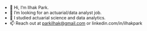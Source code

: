 - 👋 Hi, I’m Ilhak Park.
- 👀 I’m looking for an actuarial/data analyst job.
- 🌱 I studied actuarial science and data analytics.
- 📫 Reach out at parkilhak@gmail.com or linkedin.com/in/ilhakpark

<!---
IlhakPark/IlhakPark is a ✨ special ✨ repository because its `README.md` (this file) appears on your GitHub profile.
You can click the Preview link to take a look at your changes.
--->
